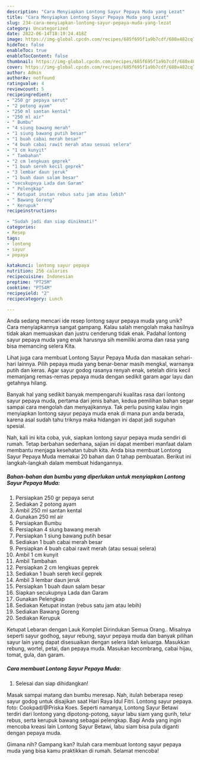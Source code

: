 ```yaml
---
description: "Cara Menyiapkan Lontong Sayur Pepaya Muda yang Lezat"
title: "Cara Menyiapkan Lontong Sayur Pepaya Muda yang Lezat"
slug: 234-cara-menyiapkan-lontong-sayur-pepaya-muda-yang-lezat
category: Uncategorized
date: 2022-06-14T18:19:24.418Z
image: https://img-global.cpcdn.com/recipes/685f695f1a9b7cdf/680x482cq70/lontong-sayur-pepaya-muda-foto-resep-utama.jpg
hideToc: false
enableToc: true
enableTocContent: false
thumbnail: https://img-global.cpcdn.com/recipes/685f695f1a9b7cdf/680x482cq70/lontong-sayur-pepaya-muda-foto-resep-utama.jpg
cover: https://img-global.cpcdn.com/recipes/685f695f1a9b7cdf/680x482cq70/lontong-sayur-pepaya-muda-foto-resep-utama.jpg
author: Admin
authorAv: notfound
ratingvalue: 4
reviewcount: 5
recipeingredient:
- "250 gr pepaya serut"
- "2 potong ayam"
- "250 ml santan kental"
- "250 ml air"
- " Bumbu"
- "4 siung bawang merah"
- "1 siung bawang putih besar"
- "1 buah cabai merah besar"
- "4 buah cabai rawit merah atau sesuai selera"
- "1 cm kunyit"
- " Tambahan"
- "2 cm lengkuas geprek"
- "1 buah sereh kecil geprek"
- "3 lembar daun jeruk"
- "1 buah daun salam besar"
- "secukupnya Lada dan Garam"
- " Pelengkap"
- " Ketupat instan rebus satu jam atau lebih"
- " Bawang Goreng"
- " Kerupuk"
recipeinstructions:

- "Sudah jadi dan siap dinikmati!"
categories:
- Resep
tags:
- lontong
- sayur
- pepaya

katakunci: lontong sayur pepaya 
nutrition: 256 calories
recipecuisine: Indonesian
preptime: "PT25M"
cooktime: "PT54M"
recipeyield: "2"
recipecategory: Lunch

---
```





Anda sedang mencari ide resep lontong sayur pepaya muda yang unik? Cara menyiapkannya sangat gampang. Kalau salah mengolah maka hasilnya tidak akan memuaskan dan justru cenderung tidak enak. Padahal lontong sayur pepaya muda yang enak harusnya sih memiliki aroma dan rasa yang bisa memancing selera Kita.





Lihat juga cara membuat Lontong Sayur Pepaya Muda dan masakan sehari-hari lainnya. Pilih pepaya muda yang benar-benar masih mengkal, warnanya putih dan keras. Agar sayur godog rasanya renyah enak, setelah diiris kecil memanjang remas-remas pepaya muda dengan sedikit garam agar layu dan getahnya hilang.

Banyak hal yang sedikit banyak mempengaruhi kualitas rasa dari lontong sayur pepaya muda, pertama dari jenis bahan, kedua pemilihan bahan segar sampai cara mengolah dan menyajikannya. Tak perlu pusing kalau ingin menyiapkan lontong sayur pepaya muda enak di mana pun anda berada, karena asal sudah tahu triknya maka hidangan ini dapat jadi suguhan spesial.






Nah, kali ini kita coba, yuk, siapkan lontong sayur pepaya muda sendiri di rumah. Tetap berbahan sederhana, sajian ini dapat memberi manfaat dalam membantu menjaga kesehatan tubuh kita. Anda bisa membuat Lontong Sayur Pepaya Muda memakai 20 bahan dan 0 tahap pembuatan. Berikut ini langkah-langkah dalam membuat hidangannya.

<!--inarticleads1-->

##### Bahan-bahan dan bumbu yang diperlukan untuk menyiapkan Lontong Sayur Pepaya Muda:

1. Persiapkan 250 gr pepaya serut
1. Sediakan 2 potong ayam
1. Ambil 250 ml santan kental
1. Gunakan 250 ml air
1. Persiapkan  Bumbu
1. Persiapkan 4 siung bawang merah
1. Persiapkan 1 siung bawang putih besar
1. Sediakan 1 buah cabai merah besar
1. Persiapkan 4 buah cabai rawit merah (atau sesuai selera)
1. Ambil 1 cm kunyit
1. Ambil  Tambahan
1. Persiapkan 2 cm lengkuas geprek
1. Sediakan 1 buah sereh kecil geprek
1. Ambil 3 lembar daun jeruk
1. Persiapkan 1 buah daun salam besar
1. Siapkan secukupnya Lada dan Garam
1. Gunakan  Pelengkap
1. Sediakan  Ketupat instan (rebus satu jam atau lebih)
1. Sediakan  Bawang Goreng
1. Sediakan  Kerupuk


Ketupat Lebaran dengan Lauk Komplet Dirindukan Semua Orang.. Misalnya seperti sayur godhog, sayur rebung, sayur pepaya muda dan banyak pilihan sayur lain yang dapat disesuaikan dengan selera lidah keluarga. Masukkan rebung, wortel, petai, dan pepaya muda. Masukan kecombrang, cabai hijau, tomat, gula, dan garam. 

<!--inarticleads2-->

##### Cara membuat Lontong Sayur Pepaya Muda:


1. Selesai dan siap dihidangkan!

Masak sampai matang dan bumbu meresap. Nah, itulah beberapa resep sayur godog untuk disajikan saat Hari Raya Idul Fitri. Lontong sayur pepaya. foto: Cookpad/@Priska Koes. Seperti namanya, Lontong Sayur Betawi terdiri dari lontong yang dipotong-potong, sayur labu siam yang gurih, telur rebus, serta kerupuk bawang sebagai pelengkap. Bagi Anda yang ingin mencoba kreasi lain Lontong Sayur Betawi, labu siam bisa pula diganti dengan pepaya muda. 

Gimana nih? Gampang kan? Itulah cara membuat lontong sayur pepaya muda yang bisa kamu praktikkan di rumah. Selamat mencoba!

